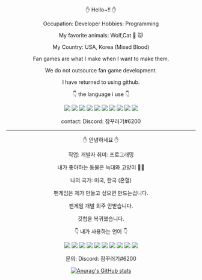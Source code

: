<div align=center>

✋ Hello~!! ✋

Occupation: Developer Hobbies: Programming

My favorite animals: Wolf,Cat 🐺 🐱
  
My Country: USA, Korea (Mixed Blood)
  
Fan games are what I make when I want to make them.

We do not outsource fan game development.

I have returned to using github.

👇 the language i use 👇

<a href="https://java.com/ko/download/ie_manual.jsp?locale=ko"><img src="https://img.shields.io/badge/Java-orange?style=flat-square&logo=Java&logoColor=white"/></a> <a href="https://www.ecma-international.org/publications-and-standards/standards/ecma-262/"><img src="https://img.shields.io/badge/JavaScript-orange?style=flat-square&logo=JavaScript&logoColor=white"/></a> <a href="https://devgear.co.kr/archives/products/delphi"><img src="https://img.shields.io/badge/Delphi-EE1F35?style=flat-square&logo=Delphi&logoColor=white"/></a> <a href="https://coffeescript.org/"><img src="https://img.shields.io/badge/CoffeeScript-2F2625?style=flat-square&logo=CoffeeScript&logoColor=white"/></a> <a href="https://www.python.org/downloads/"><img src="https://img.shields.io/badge/Python-3766AB?style=flat-square&logo=Python&logoColor=white"/></a> <a href="https://www.php.net/"><img src="https://img.shields.io/badge/PHP-777BB4?style=flat-square&logo=PHP&logoColor=white"/></a> <a href="https://github.com/PrettyGaeul"><img src="https://img.shields.io/badge/HTML5-E34F26?style=flat-square&logo=HTML5&logoColor=white"/></a> <a href="https://lesscss.org/"><img src="https://img.shields.io/badge/Less-1D365D?style=flat-square&logo=Less&logoColor=white"/></a> <a href="https://en.cppreference.com/w/"><img src="https://img.shields.io/badge/C-A8B9CC?style=flat-square&logo=C&logoColor=white"/></a> <a href="https://isocpp.org/"><img src="https://img.shields.io/badge/C++-00599C?style=flat-square&logo=C%2B%2B&logoColor=white"/></a>

contact: Discord: 잠꾸러기#6200
  
-----------------------------------------------------------------------------------------------------------------------------------------------------------------------------

✋ 안녕하세요 ✋

직업: 개발자 취미: 프로그래밍

내가 좋아하는 동물은 늑대와 고양이 🐺🐱
  
나의 국가: 미국, 한국 (혼혈)
  
팬게임은 제가 만들고 싶으면 만드는겁니다.

팬게임 개발 외주 안받습니다.

깃헙을 복귀했습니다.

👇 내가 사용하는 언어 👇

<a href="https://java.com/ko/download/ie_manual.jsp?locale=ko"><img src="https://img.shields.io/badge/Java-orange?style=flat-square&logo=Java&logoColor=white"/></a> <a href="https://www.ecma-international.org/publications-and-standards/standards/ecma-262/"><img src="https://img.shields.io/badge/JavaScript-orange?style=flat-square&logo=JavaScript&logoColor=white"/></a> <a href="https://devgear.co.kr/archives/products/delphi"><img src="https://img.shields.io/badge/Delphi-EE1F35?style=flat-square&logo=Delphi&logoColor=white"/></a> <a href="https://coffeescript.org/"><img src="https://img.shields.io/badge/CoffeeScript-2F2625?style=flat-square&logo=CoffeeScript&logoColor=white"/></a> <a href="https://www.python.org/downloads/"><img src="https://img.shields.io/badge/Python-3766AB?style=flat-square&logo=Python&logoColor=white"/></a> <a href="https://www.php.net/"><img src="https://img.shields.io/badge/PHP-777BB4?style=flat-square&logo=PHP&logoColor=white"/></a> <a href="https://github.com/PrettyGaeul"><img src="https://img.shields.io/badge/HTML5-E34F26?style=flat-square&logo=HTML5&logoColor=white"/></a> <a href="https://lesscss.org/"><img src="https://img.shields.io/badge/Less-1D365D?style=flat-square&logo=Less&logoColor=white"/></a> <a href="https://en.cppreference.com/w/"><img src="https://img.shields.io/badge/C-A8B9CC?style=flat-square&logo=C&logoColor=white"/></a> <a href="https://isocpp.org/"><img src="https://img.shields.io/badge/C++-00599C?style=flat-square&logo=C%2B%2B&logoColor=white"/></a>
  
문의: Discord: 잠꾸러기#6200

<a href="https://github.com/PrettyGaeul">![Anurag's GitHub stats](https://github-readme-stats.vercel.app/api?username=PrettyGaeul&show_icons=true&theme=radical)</a>

</div>

